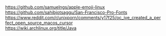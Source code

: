 https://github.com/samuelngs/apple-emoji-linux  
https://github.com/sahibjotsaggu/San-Francisco-Pro-Fonts  
https://www.reddit.com/r/unixporn/comments/y17f25/oc_ive_created_a_perfect_open_source_macos_cursor  
https://wiki.archlinux.org/title/Java  
 
